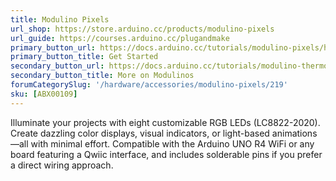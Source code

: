 ```yaml
---
title: Modulino Pixels
url_shop: https://store.arduino.cc/products/modulino-pixels
url_guide: https://courses.arduino.cc/plugandmake
primary_button_url: https://docs.arduino.cc/tutorials/modulino-pixels/how-pixels/
primary_button_title: Get Started
secondary_button_url: https://docs.arduino.cc/tutorials/modulino-thermo/how-general/
secondary_button_title: More on Modulinos
forumCategorySlug: '/hardware/accessories/modulino-pixels/219'
sku: [ABX00109]
---
```


Illuminate your projects with eight customizable RGB LEDs (LC8822-2020). Create dazzling color displays, visual indicators, or light-based animations—all with minimal effort. Compatible with the Arduino UNO R4 WiFi or any board featuring a Qwiic interface, and includes solderable pins if you prefer a direct wiring approach.
